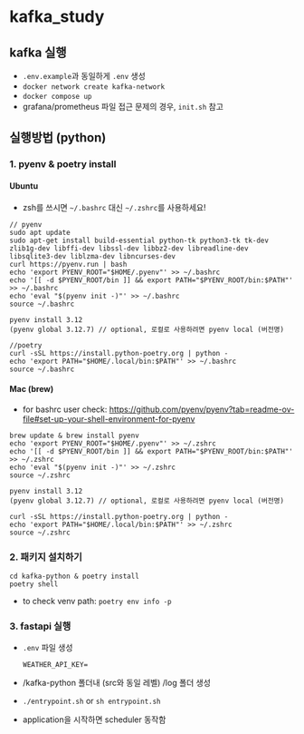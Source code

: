 # kafka_study

## kafka 실행

- `.env.example`과 동일하게 `.env` 생성
- `docker network create kafka-network`
- `docker compose up`
- grafana/prometheus 파일 접근 문제의 경우, `init.sh` 참고

## 실행방법 (python)

### 1. pyenv & poetry install

#### Ubuntu

- zsh를 쓰시면 `~/.bashrc` 대신 `~/.zshrc`를 사용하세요!

```(bash)
// pyenv
sudo apt update
sudo apt-get install build-essential python-tk python3-tk tk-dev  zlib1g-dev libffi-dev libssl-dev libbz2-dev libreadline-dev libsqlite3-dev liblzma-dev libncurses-dev
curl https://pyenv.run | bash
echo 'export PYENV_ROOT="$HOME/.pyenv"' >> ~/.bashrc 
echo '[[ -d $PYENV_ROOT/bin ]] && export PATH="$PYENV_ROOT/bin:$PATH"' >> ~/.bashrc 
echo 'eval "$(pyenv init -)"' >> ~/.bashrc
source ~/.bashrc

pyenv install 3.12
(pyenv global 3.12.7) // optional, 로컬로 사용하려면 pyenv local (버전명)

//poetry
curl -sSL https://install.python-poetry.org | python -
echo 'export PATH="$HOME/.local/bin:$PATH"' >> ~/.bashrc
source ~/.bashrc
```

#### Mac (brew)

- for bashrc user check: https://github.com/pyenv/pyenv?tab=readme-ov-file#set-up-your-shell-environment-for-pyenv

```(bash)
brew update & brew install pyenv
echo 'export PYENV_ROOT="$HOME/.pyenv"' >> ~/.zshrc
echo '[[ -d $PYENV_ROOT/bin ]] && export PATH="$PYENV_ROOT/bin:$PATH"' >> ~/.zshrc
echo 'eval "$(pyenv init -)"' >> ~/.zshrc
source ~/.zshrc

pyenv install 3.12
(pyenv global 3.12.7) // optional, 로컬로 사용하려면 pyenv local (버전명)

curl -sSL https://install.python-poetry.org | python -
echo 'export PATH="$HOME/.local/bin:$PATH"' >> ~/.zshrc
source ~/.zshrc
```

### 2. 패키지 설치하기

```(bash)
cd kafka-python & poetry install
poetry shell
```

- to check venv path: `poetry env info -p`

### 3. fastapi 실행

- `.env` 파일 생성
  
    ```(shell)
    WEATHER_API_KEY=
    ```

- /kafka-python 폴더내 (src와 동일 레벨) /log 폴더 생성
- `./entrypoint.sh` or `sh entrypoint.sh`
- application을 시작하면 scheduler 동작함
